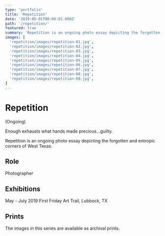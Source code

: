 ```yaml
---
type: 'portfolio'
title: 'Repetition'
date: '2019-05-01T00:00:01.000Z'
path: '/repetition/'
featured: true
summary: 'Repetition is an ongoing photo essay depicting the forgotten and entropic corners of West Texas.'
images: [
  'repetition/images/repetition-01.jpg',
  'repetition/images/repetition-02.jpg',
  'repetition/images/repetition-03.jpg',
  'repetition/images/repetition-04.jpg',
  'repetition/images/repetition-05.jpg',
  'repetition/images/repetition-06.jpg',
  'repetition/images/repetition-07.jpg',
  'repetition/images/repetition-08.jpg',
  'repetition/images/repetition-09.jpg',
]
---
```


# Repetition

(Ongoing)

Enough exhausts what hands made precious...guilty.

Repetition is an ongoing photo essay depicting the forgotten and entropic corners of West Texas.

## Role

Photographer

## Exhibitions

May - July 2019 First Friday Art Trail, Lubbock, TX

## Prints

The images in this series are available as archival prints.
